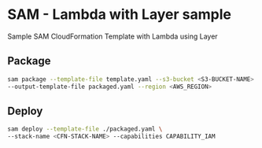 # SAM - Lambda with Layer sample

Sample SAM CloudFormation Template with Lambda using Layer

## Package
```bash
sam package --template-file template.yaml --s3-bucket <S3-BUCKET-NAME> \
--output-template-file packaged.yaml --region <AWS_REGION>
```

## Deploy
```bash
sam deploy --template-file ./packaged.yaml \
--stack-name <CFN-STACK-NAME> --capabilities CAPABILITY_IAM 
```